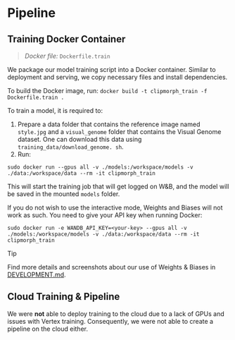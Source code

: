 # Pipeline

## Training Docker Container

> *Docker file:* `Dockerfile.train`

We package our model training script into a Docker container. Similar to 
deployment and serving, we copy necessary files and install dependencies.

To build the Docker image, run:
`docker build -t clipmorph_train -f Dockerfile.train .`

To train a model, it is required to:
1. Prepare a data folder that contains the reference image named `style.jpg` and a `visual_genome` folder that contains the Visual Genome 
   dataset. One can download this data using `training_data/download_genome.
   sh`.
3. Run:

`sudo docker run --gpus all -v ./models:/workspace/models -v ./data:/workspace/data --rm -it clipmorph_train`

This will start the training job that will get logged on W&B, and the model 
will be saved in the mounted `models` folder.

If you do not wish to use the interactive mode, Weights and Biases will not work as such. You need to give your API key when running Docker:

`sudo docker run -e WANDB_API_KEY=<your-key> --gpus all -v ./models:/workspace/models -v ./data:/workspace/data --rm -it clipmorph_train`

> [!TIP]
> Find more details and screenshots about our use of Weights & Biases in [DEVELOPMENT.md](DEVELOPMENT.md).

## Cloud Training & Pipeline

We were **not** able to deploy training to the cloud due to a lack of GPUs 
and issues with Vertex training. Consequently, we were not able to create a 
pipeline on the cloud either.
